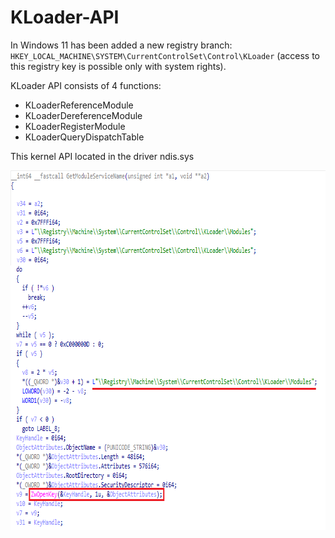# KLoader-API

In Windows 11  has been added a new registry branch: `HKEY_LOCAL_MACHINE\SYSTEM\CurrentControlSet\Control\KLoader` (access to this registry key is possible only with system rights).

KLoader API consists of 4 functions:
* KLoaderReferenceModule
* KLoaderDereferenceModule
* KLoaderRegisterModule
* KLoaderQueryDispatchTable

This kernel API located in the driver ndis.sys

<img align="left" src="https://raw.githubusercontent.com/LunarResearch/KLoader-API/main/ndis_kloader.png" width="755" height="575">
